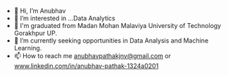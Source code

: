 - 👋 Hi, I’m Anubhav 
- 👀 I’m interested in ...Data Analytics
- 🌱  I'm graduated from Madan Mohan Malaviya University of Technology Gorakhpur UP.
- 💞️ I’m currently seeking opportunities in Data Analysis and Machine Learning.
- 📫 How to reach me anubhavpathakjnv@gmail.com or www.linkedin.com/in/anubhav-pathak-1324a0201
  
